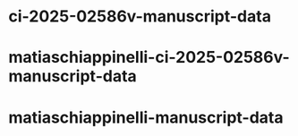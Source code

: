 # ci-2025-02586v-manuscript-data
# matiaschiappinelli-ci-2025-02586v-manuscript-data
# matiaschiappinelli-manuscript-data
